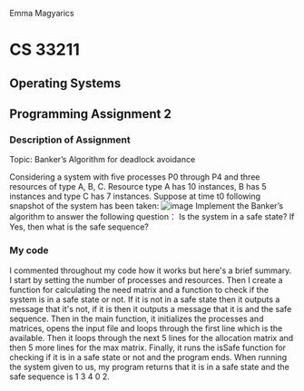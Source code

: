 Emma Magyarics

# CS 33211
## Operating Systems
## Programming Assignment 2

### Description of Assignment
Topic: Banker’s Algorithm for deadlock avoidance

Considering a system with five processes P0 through P4 and three resources of type A, B, C. Resource type A has 10 instances, B has 5 instances and type C has 7 instances. Suppose at time t0 following snapshot of the system has been taken:
![image](https://user-images.githubusercontent.com/117095232/235279870-641db0fd-d672-4104-b8ae-f166f702f162.png)
Implement the Banker’s algorithm to answer the following question： Is the system in a safe state? If Yes, then what is the safe sequence?

### My code

I commented throughout my code how it works but here's a brief summary. I start by setting the number of processes and resources. Then I create a function for calculating the need matrix and a function to check if the system is in a safe state or not. If it is not in a safe state then it outputs a message that it's not, if it is then it outputs a message that it is and the safe sequence. Then in the main function, it initializes the processes and matrices, opens the input file and loops through the first line which is the available. Then it loops through the next 5 lines for the allocation matrix and then 5 more lines for the max matrix. Finally, it runs the isSafe function for checking if it is in a safe state or not and the program ends. When running the system given to us, my program returns that it is in a safe state and the safe sequence is 1 3 4 0 2.
